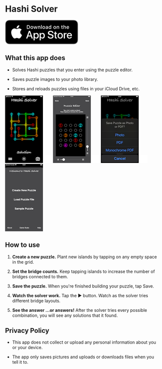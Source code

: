 # Hashi Solver

[<img src="./assets/images/Apple_badge.svg" alt="Download on the App Store"/>](https://apps.apple.com/us/app/hashi-solver/id6444668783?itsct=apps_box_badge&amp;itscg=30200)

## What this app does

* Solves Hashi puzzles that you enter using the puzzle editor.

* Saves puzzle images to your photo library.

* Stores and reloads puzzles using files in your iCloud Drive, etc.

![Screen image 1](./assets/images/1.png) ![Screen image 0](./assets/images/0.png) ![Screen image 2](./assets/images/2.png) ![Screen image 0](./assets/images/0.png) ![Screen image 3](./assets/images/3.png) ![Screen image 0](./assets/images/0.png) ![Screen image 4](./assets/images/4.png)


## How to use

1. **Create a new puzzle.** Plant new islands by tapping on any empty space in the grid.

2. **Set the bridge counts.** Keep tapping islands to increase the number of bridges connected to them.

3. **Save the puzzle.** When you're finished building your puzzle, tap Save.

4. **Watch the solver work.** Tap the ▶️ button. Watch as the solver tries different bridge layouts.

5. **See the answer …or answers!** After the solver tries every possible combination, you will see any solutions that it found.

## Privacy Policy

* This app does not collect or upload any personal information about you or your device.

* The app only saves pictures and uploads or downloads files when you tell it to.

